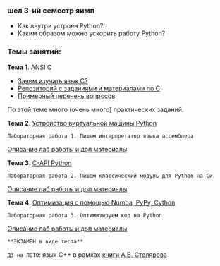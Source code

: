 ### шел 3-ий семестр яимп

- Как внутри устроен Python?
- Каким образом можно ускорить работу Python?

### Темы занятий:

**Тема 1**. ANSI C
- [Зачем изучать язык С?](http://acm.mipt.ru/twiki/bin/view/Cintro/ReasonToLearnC)
- [Репозиторий с заданиями и материалами по C](https://github.com/dm-fedorov/c_basic)
- [Примерный перечень вопросов](https://github.com/dm-fedorov/c_basic/blob/master/%D0%B2%D0%BE%D0%BF%D1%80%D0%BE%D1%81%D1%8B%20%D0%BF%D0%BE%20%D0%A1.md)

По этой теме много (очень много) практических заданий. 

**Тема 2**. [Устройство виртуальной машины Python](https://github.com/dm-fedorov/pm3sem/blob/master/%D0%9F%D1%80%D0%BE%20%D0%B8%D0%BD%D1%82%D0%B5%D1%80%D0%BF%D1%80%D0%B5%D1%82%D0%B0%D1%82%D0%BE%D1%80%20Python.ipynb)

`Лабораторная работа 1. Пишем интерпретатор языка ассемблера`

[Описание лаб работы и доп материалы](https://github.com/dm-fedorov/pm3sem/blob/master/lab1.md)

**Тема 3**. [C-API Python](https://github.com/dm-fedorov/pm3sem/blob/master/c-api.md)

`Лабораторная работа 2. Пишем классический модуль для Python на Си`

[Описание лаб работы и доп материалы](https://github.com/dm-fedorov/pm3sem/blob/master/lab2.md)

**Тема 4**. [Оптимизация с помощью Numba, PyPy, Cython](https://github.com/dm-fedorov/pm3sem/blob/master/High-Performance%20Computing.ipynb)

`Лабораторная работа 3. Оптимизируем код на Python`

[Описание лаб работы и доп материалы](https://github.com/dm-fedorov/pm3sem/blob/master/lab3.md)

`**ЭКЗАМЕН в виде теста**`

`ДЗ на ЛЕТО`: язык С++ в рамках [книги А.В. Столярова](http://www.stolyarov.info/books/pdf/cppintro5.pdf)


